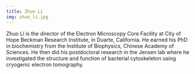 ```yaml
---
title: Zhuo Li
img: zhuo_li.jpg
---
```


Zhuo Li is the director of the Electron Microscopy Core Facility at City of Hope Beckman Research Institute, in Duarte, California. He earned his PhD in biochemistry from the Institute of Biophysics, Chinese Academy of Sciences. He then did his postdoctoral research in the Jensen lab where he investigated the structure and function of bacterial cytoskeleton using cryogenic electron tomography.


